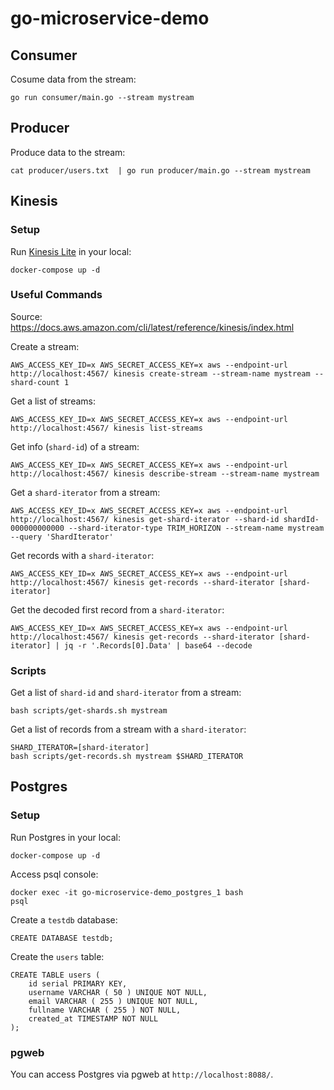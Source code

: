 # go-microservice-demo

## Consumer

Cosume data from the stream:

```
go run consumer/main.go --stream mystream
```


## Producer

Produce data to the stream:

```
cat producer/users.txt  | go run producer/main.go --stream mystream
```

## Kinesis

### Setup

Run [Kinesis Lite](https://github.com/mhart/kinesalite) in your local:

```
docker-compose up -d
```

### Useful Commands

Source: https://docs.aws.amazon.com/cli/latest/reference/kinesis/index.html

Create a stream:

```
AWS_ACCESS_KEY_ID=x AWS_SECRET_ACCESS_KEY=x aws --endpoint-url http://localhost:4567/ kinesis create-stream --stream-name mystream --shard-count 1
```


Get a list of streams:

```
AWS_ACCESS_KEY_ID=x AWS_SECRET_ACCESS_KEY=x aws --endpoint-url http://localhost:4567/ kinesis list-streams
```

Get info (`shard-id`) of a stream:


```
AWS_ACCESS_KEY_ID=x AWS_SECRET_ACCESS_KEY=x aws --endpoint-url http://localhost:4567/ kinesis describe-stream --stream-name mystream
```

Get a `shard-iterator` from a stream:

```
AWS_ACCESS_KEY_ID=x AWS_SECRET_ACCESS_KEY=x aws --endpoint-url http://localhost:4567/ kinesis get-shard-iterator --shard-id shardId-000000000000 --shard-iterator-type TRIM_HORIZON --stream-name mystream --query 'ShardIterator'
```

Get records with a `shard-iterator`:

```
AWS_ACCESS_KEY_ID=x AWS_SECRET_ACCESS_KEY=x aws --endpoint-url http://localhost:4567/ kinesis get-records --shard-iterator [shard-iterator]
```

Get the decoded first record from a `shard-iterator`:

```
AWS_ACCESS_KEY_ID=x AWS_SECRET_ACCESS_KEY=x aws --endpoint-url http://localhost:4567/ kinesis get-records --shard-iterator [shard-iterator] | jq -r '.Records[0].Data' | base64 --decode
```

### Scripts

Get a list of `shard-id` and `shard-iterator` from a stream:

```
bash scripts/get-shards.sh mystream
```

Get a list of records from a stream with a `shard-iterator`:

```
SHARD_ITERATOR=[shard-iterator]
bash scripts/get-records.sh mystream $SHARD_ITERATOR
```

## Postgres

### Setup

Run Postgres in your local:

```
docker-compose up -d
```

Access psql console:

```
docker exec -it go-microservice-demo_postgres_1 bash
psql
```

Create a `testdb` database:

```
CREATE DATABASE testdb;
```

Create the `users` table:

```
CREATE TABLE users (
	id serial PRIMARY KEY,
	username VARCHAR ( 50 ) UNIQUE NOT NULL,
	email VARCHAR ( 255 ) UNIQUE NOT NULL,
	fullname VARCHAR ( 255 ) NOT NULL,
	created_at TIMESTAMP NOT NULL
);
```

### pgweb

You can access Postgres via pgweb at  `http://localhost:8088/`.
